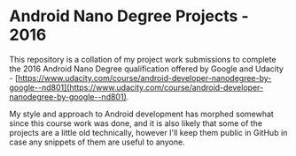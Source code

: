 # Android Nano Degree Projects - 2016

This repository is a collation of my project work submissions to complete the 2016 Android Nano Degree qualification offered by Google and Udacity - [https://www.udacity.com/course/android-developer-nanodegree-by-google--nd801](https://www.udacity.com/course/android-developer-nanodegree-by-google--nd801).

My style and approach to Android development has morphed somewhat since this course work was done, and it is also likely that some of the projects are a little old technically, however I'll keep them public in GitHub in case any snippets of them are useful to anyone.

